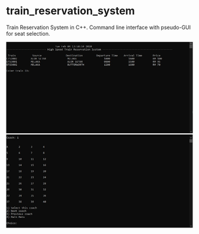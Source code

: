 # train_reservation_system
Train Reservation System in C++. Command line interface with pseudo-GUI for seat selection.

![Train selection](images/train_selection.jpg)
![Coach selection](images/coach_selection.jpg)
